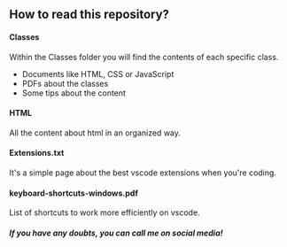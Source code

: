 ## How to read this repository?

#### Classes
Within the Classes folder you will find the contents of each specific class.
* Documents like HTML, CSS or JavaScript
* PDFs about the classes
* Some tips about the content

#### HTML
All the content about html in an organized way.

#### Extensions.txt
It's a simple page about the best vscode extensions when you're coding.

#### keyboard-shortcuts-windows.pdf
List of shortcuts to work more efficiently on vscode.

##### If you have any doubts, you can call me on social media!